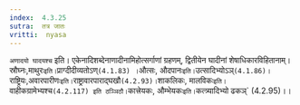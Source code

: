 ```yaml
---
index:  4.3.25
sutra:  तत्र जातः
vritti:  nyasa
---
```


`अणादयो घादयश्च` इति। एकेनादिशब्देनाणादीनामिहोत्सर्गाणां ग्रहणम्, द्वितीयेन घादीनां शेषाधिकारविहितानाम्। स्रौघ्नः,माथुरः` इति। `प्राग्दीदीव्यतोऽण्` (4.1.83) । `औत्सः, औदपानः` इति। `उत्सादिभ्योऽञ्` (4.1.86)। `राष्ट्रियः,अवारपारीणः` इति। `राष्ट्रावारपाराद्घखौ` (4.2.93)। `शाकलिकः, मालविकः` इति। `वाहीकग्रामेभ्यश्च` (4.2.117) इति ठञ्ञिठौ। `कात्त्रेयकः, औम्भेयकः` इति। `कत्त्र्यादिभ्यो ढकञ्` (4.2.95)।।

